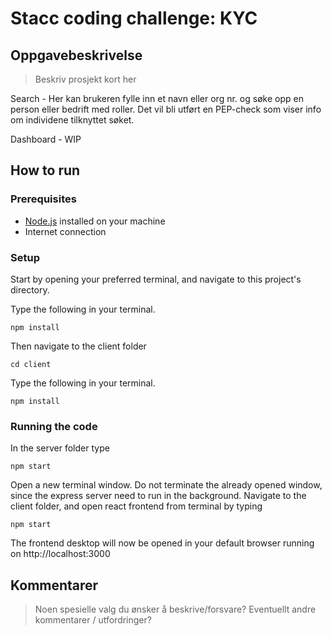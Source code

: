 # Stacc coding challenge: KYC

## Oppgavebeskrivelse

>Beskriv prosjekt kort her

Search - Her kan brukeren fylle inn et navn eller org nr. og søke opp en person eller bedrift med roller. Det vil bli 
utført en PEP-check som viser info om individene tilknyttet søket.

Dashboard - WIP

## How to run
### Prerequisites
- [Node.js](https://nodejs.org/en/) installed on your machine
- Internet connection

### Setup

Start by opening your preferred terminal, and navigate to this project's directory.

Type the following in your terminal.
```
npm install
```

Then navigate to the client folder

```
cd client
```

Type the following in your terminal.
```
npm install
```


### Running the code

In the server folder type
```
npm start
```

Open a new terminal window. Do not terminate the already opened window, since the express server need to run in the background.
Navigate to the client folder, and open react frontend from terminal by typing

```
npm start
```

The frontend desktop will now be opened in your default browser running on http://localhost:3000

## Kommentarer

>Noen spesielle valg du ønsker å beskrive/forsvare?
>Eventuellt andre kommentarer / utfordringer?
